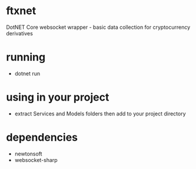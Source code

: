 # ftxnet
DotNET Core websocket wrapper - basic data collection for cryptocurrency derivatives


# running
  - dotnet run
  
# using in your project
  - extract Services and Models folders then add to your project directory
  
# dependencies 
  - newtonsoft
  - websocket-sharp
